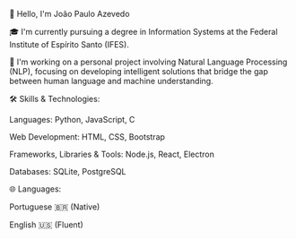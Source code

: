 👋 Hello, I'm João Paulo Azevedo

🎓 I'm currently pursuing a degree in Information Systems at the Federal Institute of Espírito Santo (IFES).

🧠 I'm working on a personal project involving Natural Language Processing (NLP), focusing on developing intelligent solutions that bridge the gap between human language and machine understanding.

🛠️ Skills & Technologies:

Languages: Python, JavaScript, C

Web Development: HTML, CSS, Bootstrap

Frameworks, Libraries & Tools: Node.js, React, Electron

Databases: SQLite, PostgreSQL

🌐 Languages:

Portuguese 🇧🇷 (Native)

English 🇺🇸 (Fluent)
